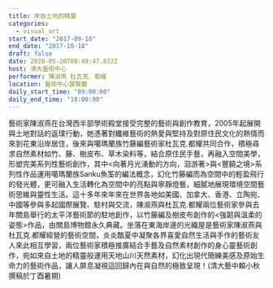 ```yaml
---
title: 來自土地的精靈
categories:
  - visual_art
start_date: "2017-09-18"
end_date: "2017-10-18"
draft: false
date: 2020-05-20T08:49:47.832Z
host: 清大藝術中心
performer: 陳淑燕 杜瓦克．都耀
location: 藝術中心展覽廳
daily_start_time: "09:00:00"
daily_end_time: "18:00:00"
---
```


藝術家陳淑燕在台灣西半部學術殿堂接受完整的藝術與創作教育，2005年起展開與土地對話的返璞行動，她憑著對纖維藝術的熱愛與堅持及對原住民文化的熱情而來到花東沿岸居住，後來與噶瑪蘭族竹藤編藝術家杜瓦克.都耀共同合作，積極尋求自然素材如竹、藤、樹皮布、草木染料等，結合原住民手藝，再融入空間美學，形塑完美系列性藝術創作，其中<向著月光湧動的方向，洄游著>與<豐饒之境>系列性作品運用噶瑪蘭族Sanku魚筌的編法概念，幻化竹藤編而為空間中的輕盈飛行的發光體，更可融入生活轉化為空間中的亮點與寧靜燈藝，細膩地展現環境空間藝術思維與靈性生活。這十多年來年來在世界各地如美國、加拿大、香港、立陶宛、中國等參與多起國際展覽、駐村與交流，陳淑燕與杜瓦克.都耀兩位藝術家參與去年關島舉行的太平洋藝術節的駐地創作，以竹藤編及樹皮布創作的<強韌與溫柔的姿態>作品，由關島博物館永久典藏。坐落在東海岸邊的光織屋是藝術家陳淑燕與杜瓦克.都耀經營的藝術空間，炎炎酷夏中凝聚各界喜愛自然生活與手作的藝術友人來此相互學習，兩位藝術家積極推廣結合手藝及自然素材創作的身心靈藝術創作，宛如來自土地的精靈般運用天地山川天然素材，幻化出現代簡練美感及原始生命力的藝術作品，讓人屏息凝視這回歸內在與自然的極致呈現！(清大藝中賴小秋撰稿於丁酉暑期)
